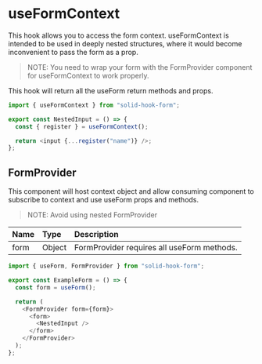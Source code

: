 # useFormContext

This hook allows you to access the form context. useFormContext is intended to be used in deeply nested structures, where it would become inconvenient to pass the form as a prop.

> NOTE: You need to wrap your form with the FormProvider component for useFormContext to work properly.

This hook will return all the useForm return methods and props.

```javascript
import { useFormContext } from "solid-hook-form";

export const NestedInput = () => {
  const { register } = useFormContext();

  return <input {...register("name")} />;
};
```

## FormProvider

This component will host context object and allow consuming component to subscribe to context and use useForm props and methods.

> NOTE: Avoid using nested FormProvider

| Name | Type   | Description                                |
| :--- | :----- | :----------------------------------------- |
| form | Object | FormProvider requires all useForm methods. |

```javascript
import { useForm, FormProvider } from "solid-hook-form";

export const ExampleForm = () => {
  const form = useForm();

  return (
    <FormProvider form={form}>
      <form>
        <NestedInput />
      </form>
    </FormProvider>
  );
};
```
